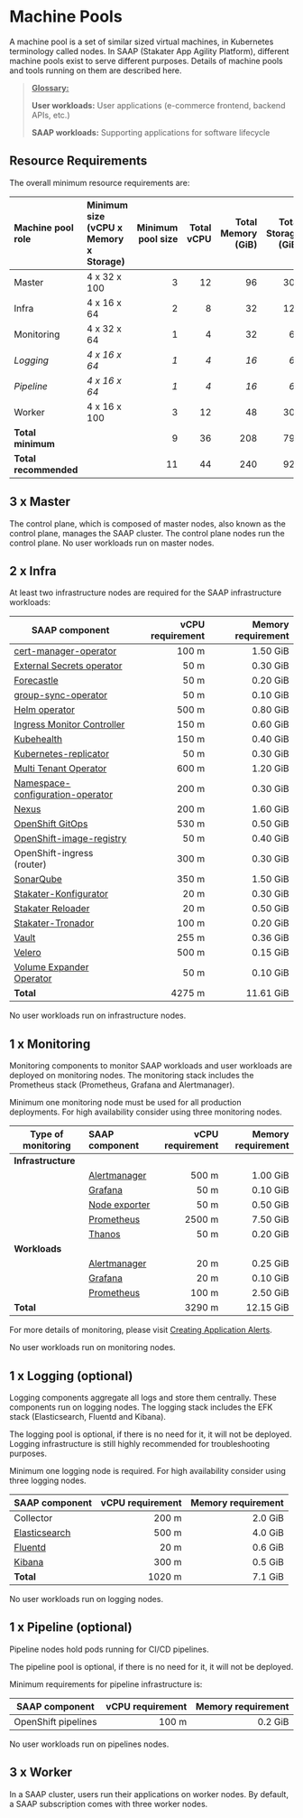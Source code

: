 # Machine Pools

A machine pool is a set of similar sized virtual machines, in Kubernetes terminology called nodes. In SAAP (Stakater App Agility Platform), different machine pools exist to serve different purposes. Details of machine pools and tools running on them are described here.

><u>**Glossary:**</u>
>
> **User workloads:** User applications (e-commerce frontend, backend APIs, etc.)
>
> **SAAP workloads:** Supporting applications for software lifecycle

## Resource Requirements

The overall minimum resource requirements are:

| Machine pool role | Minimum size (vCPU x Memory x Storage) | Minimum pool size | Total vCPU | Total Memory (GiB) | Total Storage (GiB) | Required |
|:---|:---|---:|---:|---:|---:|:---|
| Master | 4 x 32 x 100 | 3 | 12 | 96 | 300 | Yes |
| Infra | 4 x 16 x 64 | 2 | 8 | 32 | 128 | Yes |
| Monitoring | 4 x 32 x 64 | 1 | 4 | 32 | 64 | Yes |
| _Logging_ | _4 x 16 x 64_ | _1_ | _4_ | _16_ | _64_ | _Optional_ |
| _Pipeline_ | _4 x 16 x 64_ | _1_ | _4_ | _16_ | _64_ | _Optional_ |
| Worker | 4 x 16 x 100 | 3 | 12 | 48 | 300 | Yes |
| **Total minimum** | | 9 | 36 | 208 | 792 | |
| **Total recommended** | | 11 | 44 | 240 | 920 | |

## 3 x Master

The control plane, which is composed of master nodes, also known as the control plane, manages the SAAP cluster. The control plane nodes run the control plane. No user workloads run on master nodes.

## 2 x Infra

At least two infrastructure nodes are required for the SAAP infrastructure workloads:

| SAAP component | vCPU requirement | Memory requirement |
|---|---:|---:|
| [cert-manager-operator](https://github.com/openshift/cert-manager-operator)  | 100 m  | 1.50 GiB  |
| [External Secrets operator](https://github.com/external-secrets/external-secrets) | 50 m  | 0.30 GiB  |
| [Forecastle](https://github.com/stakater/Forecastle)  | 50 m  | 0.20 GiB  |
| [group-sync-operator](https://github.com/redhat-cop/group-sync-operator)  | 50 m  | 0.10 GiB  |
| [Helm operator](https://github.com/fluxcd/helm-operator) | 500 m  | 0.80 GiB  |
| [Ingress Monitor Controller](https://github.com/stakater/IngressMonitorController)  | 150 m  | 0.60 GiB  |
| [Kubehealth](https://github.com/arehmandev/kubehealth) | 150 m  | 0.40 GiB  |
| [Kubernetes-replicator](https://github.com/mittwald/kubernetes-replicator) | 50 m  | 0.30 GiB  |
| [Multi Tenant Operator](../multi-tenant-operator/overview.md)  | 600 m  | 1.20 GiB  |
| [Namespace-configuration-operator](https://github.com/redhat-cop/namespace-configuration-operator) | 200 m  | 0.30 GiB  |
| [Nexus](https://github.com/sonatype/nexus-public)  | 200 m  | 1.60 GiB  |
| [OpenShift GitOps](https://docs.openshift.com/container-platform/4.7/cicd/gitops/understanding-openshift-gitops.html)  | 530 m  | 0.50 GiB  |
| [OpenShift-image-registry](https://github.com/openshift/image-registry) | 50 m  | 0.40 GiB  |
| OpenShift-ingress (router)  | 300 m  |  0.30 GiB  |
| [SonarQube](https://github.com/SonarSource/sonarqube)  | 350 m  | 1.50 GiB  |
| [Stakater-Konfigurator](https://github.com/stakater/Konfigurator) | 20 m  | 0.30 GiB  |
| [Stakater Reloader](https://github.com/stakater/Reloader) | 20 m  | 0.50 GiB  |
| [Stakater-Tronador](https://github.com/stakater/tronador-github-app)  | 100 m  | 0.20 GiB  |
| [Vault](https://github.com/hashicorp/vault)  | 255 m  | 0.36 GiB  |
| [Velero](https://github.com/vmware-tanzu/velero)  | 500 m  | 0.15 GiB |
| [Volume Expander Operator](https://github.com/redhat-cop/volume-expander-operator)  | 50 m  | 0.10 GiB |
| **Total** | 4275 m | 11.61 GiB |

No user workloads run on infrastructure nodes.

## 1 x Monitoring

Monitoring components to monitor SAAP workloads and user workloads are deployed on monitoring nodes. The monitoring stack includes the Prometheus stack (Prometheus, Grafana and Alertmanager).

Minimum one monitoring node must be used for all production deployments. For high availability consider using three monitoring nodes.

| Type of monitoring | SAAP component | vCPU requirement | Memory requirement |
|---|:---|---:|---:|
| **Infrastructure** |   |  | |
| | [Alertmanager](https://github.com/prometheus/alertmanager)   | 500 m | 1.00 GiB |
| | [Grafana](https://github.com/grafana/grafana)   | 50 m | 0.10 GiB|
| | [Node exporter](https://github.com/prometheus/node_exporter)  | 50 m | 0.50 GiB |
| | [Prometheus](https://github.com/prometheus/prometheus)   | 2500 m | 7.50 GiB|
| | [Thanos](https://github.com/thanos-io/thanos)   | 50 m | 0.20 GiB |
| **Workloads** |   |  | |
| | [Alertmanager](https://github.com/prometheus/alertmanager) | 20 m | 0.25 GiB |
| | [Grafana](https://github.com/grafana/grafana) | 20 m | 0.10 GiB |
| | [Prometheus](https://github.com/prometheus/prometheus) | 100 m | 2.50 GiB |
| **Total**|    | 3290 m | 12.15 GiB |

For more details of monitoring, please visit [Creating Application Alerts](../monitoring/app-alerts.md).

No user workloads run on monitoring nodes.

## 1 x Logging (optional)

Logging components aggregate all logs and store them centrally. These components run on logging nodes. The logging stack includes the EFK stack (Elasticsearch, Fluentd and Kibana).

The logging pool is optional, if there is no need for it, it will not be deployed. Logging infrastructure is still highly recommended for troubleshooting purposes.

Minimum one logging node is required. For high availability consider using three logging nodes.

| SAAP component | vCPU requirement | Memory requirement |
|---|---:|---:|
| Collector | 200 m  | 2.0 GiB  |
| [Elasticsearch](https://github.com/elastic/elasticsearch) | 500 m  | 4.0 GiB  |
| [Fluentd](https://github.com/fluent/fluentd) | 20 m  | 0.6 GiB  |
| [Kibana](https://github.com/elastic/kibana)| 300 m  | 0.5 GiB  |
| **Total** | 1020 m | 7.1 GiB |

No user workloads run on logging nodes.

## 1 x Pipeline (optional)

Pipeline nodes hold pods running for CI/CD pipelines.

The pipeline pool is optional, if there is no need for it, it will not be deployed.

Minimum requirements for pipeline infrastructure is:

| SAAP component | vCPU requirement | Memory requirement |
|---|---:|---:|
| OpenShift pipelines | 100 m | 0.2 GiB |

No user workloads run on pipelines nodes.

## 3 x Worker

In a SAAP cluster, users run their applications on worker nodes. By default, a SAAP subscription comes with three worker nodes.
